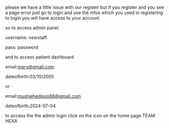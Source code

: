 please we have a little issue with our register but if you register and you see a page error just go to login and use the infos which you used in registering to login you will have access to your account.

so to access admin panel 

username: newstaff

pass: password

and to access patient dashboard

email:mary@gmail.com

dateofbirth:03/10/2005

or

email:mushiehedison66@gmail.com

dateofbirth:2024-07-04

to access the the admin login click on the icon on the home page 
TEAM HEXA

